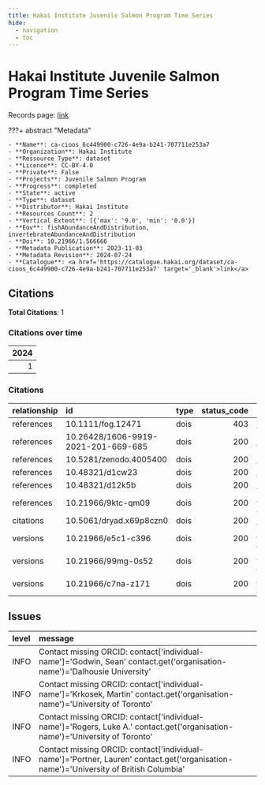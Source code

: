 ```yaml
---
title: Hakai Institute Juvenile Salmon Program Time Series
hide:
  - navigation
  - toc
---
```


# Hakai Institute Juvenile Salmon Program Time Series

Records page: <a href='https://catalogue.hakai.org/dataset/ca-cioos_6c449900-c726-4e9a-b241-707711e253a7' target='_blank'>link</a>

???+ abstract "Metadata"

    - **Name**: ca-cioos_6c449900-c726-4e9a-b241-707711e253a7 
    - **Organization**: Hakai Institute 
    - **Ressource Type**: dataset 
    - **Licence**: CC-BY-4.0 
    - **Private**: False 
    - **Projects**: Juvenile Salmon Program 
    - **Progress**: completed 
    - **State**: active 
    - **Type**: dataset 
    - **Distributor**: Hakai Institute 
    - **Resources Count**: 2 
    - **Vertical Extent**: [{'max': '9.0', 'min': '0.0'}] 
    - **Eov**: fishAbundanceAndDistribution, invertebrateAbundanceAndDistribution 
    - **Doi**: 10.21966/1.566666 
    - **Metadata Publication**: 2023-11-03 
    - **Metadata Revision**: 2024-07-24 
    - **Catalogue**: <a href='https://catalogue.hakai.org/dataset/ca-cioos_6c449900-c726-4e9a-b241-707711e253a7' target='_blank'>link</a> 

<div id='map'></div>


## Citations

**Total Citations**: 1

### Citations over time

|   2024 |
|-------:|
|      1 |

### Citations

| relationship   | id                                  | type   |   status_code | url                                                                               |
|:---------------|:------------------------------------|:-------|--------------:|:----------------------------------------------------------------------------------|
| references     | 10.1111/fog.12471                   | dois   |           403 | https://onlinelibrary.wiley.com/doi/10.1111/fog.12471                             |
| references     | 10.26428/1606-9919-2021-201-669-685 | dois   |           200 | https://izvestiya.tinro-center.ru/jour/article/view/662                           |
| references     | 10.5281/zenodo.4005400              | dois   |           200 | https://zenodo.org/records/4005400                                                |
| references     | 10.48321/d1cw23                     | dois   |           200 | https://dmphub.uc3prd.cdlib.net/dmps/10.48321/D1CW23                              |
| references     | 10.48321/d12k5b                     | dois   |           200 | https://dmphub.uc3prd.cdlib.net/dmps/10.48321/D12K5B                              |
| references     | 10.21966/9ktc-qm09                  | dois   |           200 | https://catalogue.hakai.org/dataset/ca-cioos_6f6560e7-7497-4685-9df2-51c66080b7c9 |
| citations      | 10.5061/dryad.x69p8czn0             | dois   |           200 | https://datadryad.org/stash/dataset/doi:10.5061/dryad.x69p8czn0                   |
| versions       | 10.21966/e5c1-c396                  | dois   |           200 | https://catalogue.hakai.org/dataset/ca-cioos_eb1feb98-b11a-4663-b7ab-2216df8187bd |
| versions       | 10.21966/99mg-0s52                  | dois   |           200 | https://catalogue.hakai.org/dataset/ca-cioos_8853a375-f067-4760-b5d1-98c1fcf40c6d |
| versions       | 10.21966/c7na-z171                  | dois   |           200 | https://catalogue.hakai.org/dataset/ca-cioos_1769a04e-b77b-409b-8e48-bc2098bbad3e |




## Issues
| level   | message                                                                                                                               |
|:--------|:--------------------------------------------------------------------------------------------------------------------------------------|
| INFO    | Contact missing ORCID: contact['individual-name']='Godwin, Sean' contact.get('organisation-name')='Dalhousie University'              |
| INFO    | Contact missing ORCID: contact['individual-name']='Krkosek, Martin' contact.get('organisation-name')='University of Toronto'          |
| INFO    | Contact missing ORCID: contact['individual-name']='Rogers, Luke A.' contact.get('organisation-name')='University of Toronto'          |
| INFO    | Contact missing ORCID: contact['individual-name']='Portner, Lauren' contact.get('organisation-name')='University of British Columbia' |


<script>
   document.addEventListener("DOMContentLoaded", function() {
    var map = L.map('map').setView([51.505, -125.09], 5);
    L.tileLayer('https://tile.openstreetmap.org/{z}/{x}/{y}.png', {
        maxZoom: 19,
        attribution: '&copy; <a href="http://www.openstreetmap.org/copyright">OpenStreetMap</a>'
    }).addTo(map);
    var geojsonFeature = {
        "type": "Feature",
        "properties": {
            "name" : "Hakai Institute Juvenile Salmon Program Time Series"
        },
        "geometry": {'type': 'Polygon', 'coordinates': [[[-126.8232006, 49.89790212], [-124.67574133, 49.89790212], [-124.67574133, 50.73488305], [-126.8232006, 50.73488305], [-126.8232006, 49.89790212]]]}
    }
    L.geoJSON(geojsonFeature).addTo(map);
   })
</script>